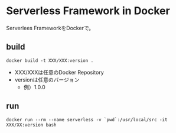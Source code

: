 Serverless Framework in Docker
===

Serverlees FrameworkをDockerで。


## build

```
docker build -t XXX/XXX:version .
```

- XXX/XXXは任意のDocker Repository
- versionは任意のバージョン
  - 例）1.0.0

## run

```
docker run --rm --name serverless -v `pwd`:/usr/local/src -it XXX/XX:version bash
```
